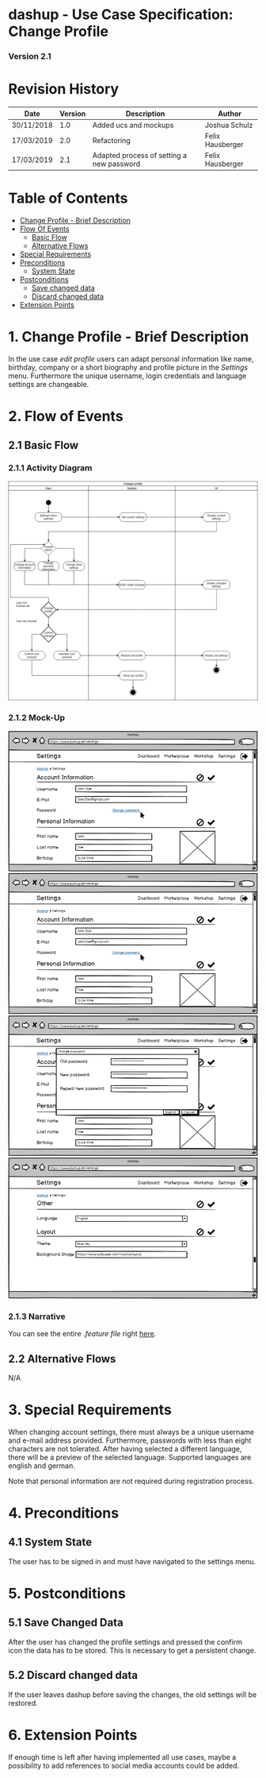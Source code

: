 dashup - Use Case Specification: Change Profile
============================================
### Version 2.1

# Revision History

| Date       | Version | Description                                                            | Author           |
|------------|---------|------------------------------------------------------------------------|------------------|
| 30/11/2018 | 1.0     | Added ucs and mockups                                                  | Joshua Schulz    |
| 17/03/2019 | 2.0     | Refactoring                                                            | Felix Hausberger |
| 17/03/2019 | 2.1     | Adapted process of setting a new password                              | Felix Hausberger |

# Table of Contents

- [Change Profile - Brief Description](#1-change-profile---brief-description) 
- [Flow Of Events](#2-flow-of-events)
    - [Basic Flow](#21-basic-flow)
    - [Alternative Flows](#22-alternative-flows)
- [Special Requirements](#3-special-requirements)
- [Preconditions](#4-preconditions)
    - [System State](#41-system-state)
- [Postconditions](#5-postconditions) 
    - [Save changed data](#51-save-changed-data)
    - [Discard changed data](#52-discard-changed-data)
- [Extension Points](#6-extension-points)

# 1. Change Profile - Brief Description
In the use case _edit profile_ users can adapt personal information like name, birthday, company or a short biography 
and profile picture in the <i>Settings</i> menu. Furthermore the unique username, login credentials and language 
settings are changeable. 

# 2. Flow of Events

## 2.1 Basic Flow

### 2.1.1 Activity Diagram
<img src="./activity_diagrams/change_profile.png" alt="activity diagram" />

### 2.1.2 Mock-Up
<img src="./mockups/account_information.png" alt="account information" />
<br />
<img src="./mockups/account_information.png" alt="account information" />
<br />
<img src="./mockups/change_password.png" alt="change password" />
<br />
<img src="./mockups/other.png" alt="other" />
<br />

### 2.1.3 Narrative
You can see the entire _.feature file_ right <a href="./narratives/change_profile.feature">here</a>.

## 2.2 Alternative Flows
N/A

# 3. Special Requirements
When changing account settings, there must always be a unique username and e-mail address provided. Furthermore, 
passwords with less than eight characters are not tolerated. After having selected a different language, there will be a 
preview of the selected language. Supported languages are english and german.

Note that personal information are not required during registration process.

# 4. Preconditions

## 4.1 System State
The user has to be signed in and must have navigated to the settings menu.

# 5. Postconditions

## 5.1 Save Changed Data
After the user has changed the profile settings and pressed the confirm icon the data has to be stored. This is 
necessary to get a persistent change.

## 5.2 Discard changed data
If the user leaves dashup before saving the changes, the old settings will be restored.

# 6. Extension Points
If enough time is left after having implemented all use cases, maybe a possibility to add references to social media 
accounts could be added.